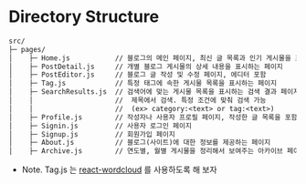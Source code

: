 # Directory Structure

```txt
src/
├─ pages/
│    ├─ Home.js           // 블로그의 메인 페이지, 최신 글 목록과 인기 게시물을 표시
│    ├─ PostDetail.js     // 개별 블로그 게시물의 상세 내용을 표시하는 페이지
│    ├─ PostEditor.js     // 블로그 글 작성 및 수정 페이지, 에디터 포함
│    ├─ Tag.js            // 특정 태그에 속한 게시물 목록을 표시하는 페이지
│    ├─ SearchResults.js  // 검색어에 맞는 게시물 목록을 표시하는 검색 결과 페이지
│    │                    //  제목에서 검색. 특정 조건에 맞춰 검색 가능
│    │                    //  (ex> category:<text> or tag:<text>)
│    ├─ Profile.js        // 작성자나 사용자 프로필 페이지, 작성한 글 목록을 포함
│    ├─ Signin.js         // 사용자 로그인 페이지
│    ├─ Signup.js         // 회원가입 페이지
│    ├─ About.js          // 블로그(사이트)에 대한 정보를 제공하는 페이지
│    ├─ Archive.js        // 연도별, 월별 게시물을 정리해서 보여주는 아카이브 페이지
```

* Note. Tag.js 는 [react-wordcloud](https://github.com/chrisrzhou/react-wordcloud) 를 사용하도록 해 보자
